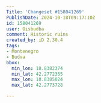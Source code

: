 ```yaml
---
Title: 'Changeset #158041269'
PublishDate: 2024-10-18T09:17:10Z
id: 158041269
user: Gisbudba
comment: Historic ruins
created_by: iD 2.30.4
tags:
- Montenegro
- Budva
bbox:
  min_lon: 18.8382374
  min_lat: 42.2772355
  max_lon: 18.8385024
  max_lat: 42.2773728

---
```

